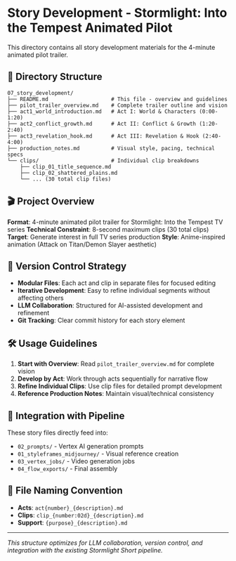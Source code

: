# Story Development - Stormlight: Into the Tempest Animated Pilot

This directory contains all story development materials for the 4-minute animated pilot trailer.

## 📁 Directory Structure

```
07_story_development/
├── README.md                    # This file - overview and guidelines
├── pilot_trailer_overview.md    # Complete trailer outline and vision
├── act1_world_introduction.md   # Act I: World & Characters (0:00-1:20)
├── act2_conflict_growth.md      # Act II: Conflict & Growth (1:20-2:40)  
├── act3_revelation_hook.md      # Act III: Revelation & Hook (2:40-4:00)
├── production_notes.md          # Visual style, pacing, technical specs
└── clips/                       # Individual clip breakdowns
    ├── clip_01_title_sequence.md
    ├── clip_02_shattered_plains.md
    └── ... (30 total clip files)
```

## 🎬 Project Overview

**Format**: 4-minute animated pilot trailer for Stormlight: Into the Tempest TV series
**Technical Constraint**: 8-second maximum clips (30 total clips)
**Target**: Generate interest in full TV series production
**Style**: Anime-inspired animation (Attack on Titan/Demon Slayer aesthetic)

## 🔄 Version Control Strategy

- **Modular Files**: Each act and clip in separate files for focused editing
- **Iterative Development**: Easy to refine individual segments without affecting others
- **LLM Collaboration**: Structured for AI-assisted development and refinement
- **Git Tracking**: Clear commit history for each story element

## 🛠 Usage Guidelines

1. **Start with Overview**: Read `pilot_trailer_overview.md` for complete vision
2. **Develop by Act**: Work through acts sequentially for narrative flow
3. **Refine Individual Clips**: Use clip files for detailed prompt development
4. **Reference Production Notes**: Maintain visual/technical consistency

## 🎯 Integration with Pipeline

These story files directly feed into:
- `02_prompts/` - Vertex AI generation prompts
- `01_styleframes_midjourney/` - Visual reference creation
- `03_vertex_jobs/` - Video generation jobs
- `04_flow_exports/` - Final assembly

## 📝 File Naming Convention

- **Acts**: `act{number}_{description}.md`
- **Clips**: `clip_{number:02d}_{description}.md`
- **Support**: `{purpose}_{description}.md`

---

*This structure optimizes for LLM collaboration, version control, and integration with the existing Stormlight Short pipeline.*
